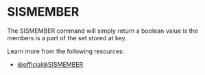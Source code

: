 # SISMEMBER

The SISMEMBER command will simply return a boolean value is the members is a part of the set stored at key.

Learn more from the following resources:

- [@official@SISMEMBER](https://redis.io/docs/latest/commands/sismember/)